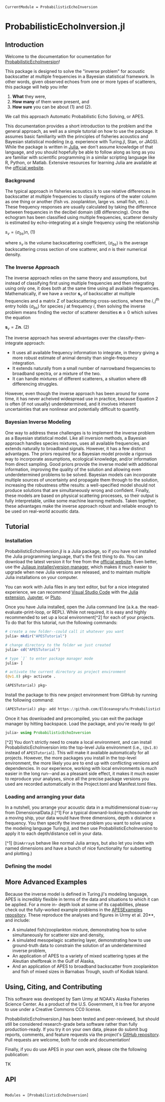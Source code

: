 ```@meta
CurrentModule = ProbabilisticEchoInversion
```

# ProbabilisticEchoInversion.jl
## Introduction

Welcome to the documentation for ocumentation for 
[ProbabilisticEchoInversion](https://github.com/user/ProbabilisticEchoInversion.jl)!

This package is designed to solve the "inverse problem" for acoustic backscatter at
multiple frequencies in a Bayesian statistical framework. In other words, given observed 
echoes from one or more types of scatterers, this package will help you infer

1) **What** they were,
2) **How many** of them were present, and
3) **How sure** you can be about (1) and (2). 

We call this approach Automatic Probabilistic Echo Solving, or APES.

This documentation provides a short introduction to the problem and the general
approach, as well as a simple tutorial on how to use the package. It assumes
basic familiarity with the principles of fisheries acoustics and Bayesian
statistical modeling (e.g. experience with Turing.jl, Stan, or JAGS). While the package
is written in [Julia](https://julialang.org/), we don't assume knowledge of that language, and you should
hopefully be able to follow along as long as you are familiar with scientific programming
in a similar scripting language like R, Python, or Matlab. Extensive resources for learning
Julia are available at the [official website](https://julialang.org/learning/).

### Background
The typical approach in fisheries acoustics is to use relative differences in backscatter
at multiple frequencies to classify regions of the water column as one thing or another
(fish vs. zooplankton, large vs. small fish, etc.). These frequency responses are usually
calculated by taking the difference between frequencies in the decibel domain (dB 
differencing). Once the echogram has been classified using multiple frequencies,
scatterer density is estimated by echo-integrating at a single frequency using the 
relationship 

$s_v = \langle \sigma_{bs} \rangle n,$ (1)

where $s_v$ is the volume backscattering coefficient, $\langle \sigma_{bs} \rangle$ is the
average backscattering cross section of one scatterer, and $n$ is their numerical density.

### The Inverse Approach
The inverse approach relies on the same theory and assumptions, but instead of classifying 
first using multiple frequencies and then integrating using only one, it does both at 
the 
same time using all available frequencies. Mathematically, if we have a vector $\mathbf{s}_v$
of backscatter at multiple frequencies and a matrix $\Sigma$ of backscattering cross-sections,
where the $i,j^{th}$ entry holds $\langle \sigma_{bs} \rangle$ for species $j$ at frequency
$i$, then solving the inverse problem means finding the vector of scatterer densities
$\mathbf{n} \ge 0$ which solves the equation 

$\mathbf{s}_v = \Sigma \mathbf{n}.$ (2)

The inverse approach has several advantages over the classify-then-integrate approach:
* It uses all available frequency information to integrate, in theory giving a more 
robust estimate of animal density than single-frequency integration.
* It extends naturally from a small number of narrowband frequencies to broadband 
spectra, or a mixture of the two.
* It can handle mixtures of different scatterers, a situation where dB differencing
struggles.

However, even though the inverse approach has been around for some time, it has never
acheived widespread use in practice, because Equation 2 is often (if not usually)
underdetermined, and it involves inherent uncertainties that are nonlinear and 
potentially difficult to quantify.

### Bayesian Inverse Modeling

One way to address these challenges is to implement the inverse problem as a Bayesian
statistical model. Like all inversion methods, a Bayesian approach handles species mixtures, uses all 
available frequencies, and extends naturally to broadband signals. However, it has 
a few distinct advantages. The priors required for a Bayesian model provide a rigorous
way to incorporate assumptions, ecological knowledge, and/or information from direct 
sampling. Good priors provide the inverse model with additional information, improving
the quality of the solution and allowing even underdetermined  problems to be solved.
Bayesian models can incorporate multiple sources of uncertainty and propagate them
through to the solution, increasing the robustness ofthe results: a well-specified 
model should not produce solutions that are simultaneously wrong and confident.
Finally, these models are based on physical scattering processes, so their output is
fully interpretable, unlike some machine learning methods. Taken together, these 
advantages make the inverse approach robust and reliable enough to be used on real-world
acoustic data.

## Tutorial

### Installation

ProbabilisticEchoInversion.jl is a Julia package, so if you have not installed the Julia 
programming language, that's the first thing to do. You can download the latest version
it for free from the [official website](https://julialang.org/downloads/). Even better,
use the [Juliaup installer/version manager](https://github.com/JuliaLang/juliaup), which 
makes it much easier to upgrade when new Julia versions are released, and to maintain 
multiple Julia installations on your computer.

You can work with Julia files in any text editor, but for a nice integrated experience,
we can recommend [Visual Studio Code](https://code.visualstudio.com/) with the 
[Julia extension](https://www.julia-vscode.org/), [Jupyter](https://jupyter.org/), or 
[Pluto](https://plutojl.org/).

Once you have Julia installed, open the Julia command line (a.k.a. the read-evaluate-print-loop,
or REPL). While not required, it is easy and highly recommended to set up a local environment[^2] 
for each of your projects. To do that for this tutorial, run the following commands:

```julia
# create a new folder--could call it whatever you want
julia> mkdir("APESTutorial")

# change directory to the folder we just created
julia> cd("APESTutorial")

# type `]` to enter package manager mode
julia> ]

# activate the current directory as project environment
(@v1.8) pkg> activate .

(APESTutorial) pkg>
```

Install the package to this new project environment from GitHub by running the following
command:

```julia
(APESTutorial) pkg> add https://github.com/ElOceanografo/ProbabilisticEchoInversion.jl.git
```

Once it has downloaded and precompiled, you can exit the package manager by hitting backspace.
Load the package, and you're ready to go!

```julia
julia> using ProbabilisticEchoInversion
```
[^2] You don't strictly need to create a local environment, and can install 
ProbabilisticEchoInversion into the top-level Julia environment (i.e., `(@v1.8)` instead 
of `APESTutorial`). This will make it available automatically for all projects. However,
the more packages you install in the top-level environment, the more likely you are to end
up with conflicting versions and dependencies. In our experience, working with local
environments is *much* easier in the long run--and as a pleasant side effect, it makes it 
much easier to reproduce your analyses, since all the precise package versions you used
are recorded automatically in the Project.toml and Manifest.toml files.

### Loading and arranging your data

In a nutshell, you arrange your acoustic data in a multidimensional `DimArray` from 
DimensionalData.jl.[^1] For a typical downard-looking echosounder on a moving ship, your 
data would have three dimensions, depth x distance x frequency. You then specify the inverse 
problem you want to solve using the modeling language Turing.jl, and then use 
ProbabilisticEchoInversion to apply it to each depth/distance cell in your data.


[^1] (`DimArray`s behave like normal Julia arrays, but also 
let you index with named dimensions and have a bunch of nice functionality for subsetting
and plotting.) 

### Defining the model

### 

## More Advanced Examples

Because the inverse model is defined in Turing.jl's modeling language, APES is incredibly
flexible in terms of the data and situations to which it can be applied. For a more in-
depth look at some of its capabilities, please check out the fully-worked example 
problems in the [APESExamples repository](https://github.com/ElOceanografo/APESExamples).
These reproduce the analyses and figures in Urmy et al. 20**, and include:
* A simulated fish/zooplankton mixture, demonstrating how to solve simultaneously for 
scatterer size and density,
* A simulated mesopelagic scattering layer, demonstrating how to use ground-truth data to
constrain the solution of an underdetermined inverse problem,
* An application of APES to a variety of mixed scattering types at the Aleutian shelfbreak
in the Gulf of Alaska,
* And an application of APES to broadband backscatter from zooplankton and fish of mixed 
sizes in Barnabas Trough, south of Kodiak Island.


## Using, Citing, and Contributing
This software was developed by Sam Urmy at NOAA's Alaska Fisheries Science Center. As a 
product of the U.S. Government, it is free for anyone to use under a Creative Commons CC0
license. 

ProbabilisticEchoInversion.jl has been tested and peer-reviewed, but should still be
considered research-grade beta software rather than fully production-ready. If you try 
it on your own data, please do submit bug reports, comments, and feature requests via the
project's [GitHub repository](https://github.com/ElOceanografo/ProbabilisticEchoInversion.jl).
Pull requests are welcome, both for code and documentation!

Finally, if you do use APES in your own work, please cite the following publication:

TK

## API

```@index
```

```@autodocs
Modules = [ProbabilisticEchoInversion]
```
